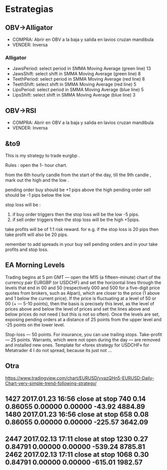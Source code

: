# Estrategias

## OBV->Alligator

- COMPRA: Abrir en OBV a la baja y salida en lavios cruzan mandibula
- VENDER: Inversa

### Alligator

- JawsPeriod: select period in SMMA Moving Average (green line) 13
- JawsShift: select shift in SMMA Moving Average (green line) 8
- TeethPeriod: select period in SMMA Moving Average (red line) 8
- TeethShift: select shift in SMMA Moving Average (red line) 5
- LipsPeriod: select period in SMMA Moving Average (blue line) 5
- LipsShift: select shift in SMMA Moving Average (blue line) 3

## OBV->RSI

- COMPRA: Abrir en OBV a la baja y salida en lavios cruzan mandibula
- VENDER: Inversa

## &to9

This is my strategy to trade eurgbp .

Rules :
open the 1- hour chart.

from the 6th hourly candle from the start of the day, till the 9th candle , mark out the high and the low .

pending order buy should be +1 pips above the high
pending order sell should be -1 pips below the low.

stop loss will be :
1) if buy order triggers then the stop loss will be the low -5 pips.
2) if sell order triggers then the stop loss will be the high +5pips.

take profits will be of 1:1 risk reward. for e.g. if the stop loss is 20 pips then take profit will also be 20 pips.

remember to add spreads in your buy sell pending orders and in your take profits and stop loss.

## EA Morning Levels

Trading begins at 5 pm GMT — open the M15 (a fifteen-minute) chart of the currency pair EURGBP (or USDCHF) and set the horizontal lines through the levels that end in 00 and 50 (respectively 000 and 500 for a five-digit price quotes from brokers, such as Alpari), which are closer to the price (1 above and 1 below the current price).
If the price is fluctuating at a level of 50 or 00 (+ — 5-10 points), then the basis is precisely this level, as the level of prices above and below the level of prices and set the lines above and below prices do not need ( but this is not so often).
Once the levels are set, exposing pending orders at a distance of 25 points from the upper level and -25 points on the lower level.

Stop-loss — 50 points. For insurance, you can use trailing stops.
Take-profit — 25 points.
Warrants, which were not open during the day — are removed and installed new ones.
Template for «forex strategy for USDCHF» for Metatrader 4 I do not spread, because its just not …

## Otra

https://www.tradingview.com/chart/EURUSD/vvazQHn5-EURUSD-Daily-Chart-very-simple-trend-following-strategy/




1427	2017.01.23 16:56	close at stop	740	0.14	0.86055	0.00000	0.00000	-43.92	4884.89
1480	2017.01.23 16:56	close at stop	658	0.08	0.86055	0.00000	0.00000	-225.57	3642.09
---
2447	2017.02.13 17:11	close at stop	1230	0.27	0.84791	0.00000	0.00000	-539.24	8785.81
2462	2017.02.13 17:11	close at stop	1068	0.30	0.84791	0.00000	0.00000	-615.01	1982.57
---
